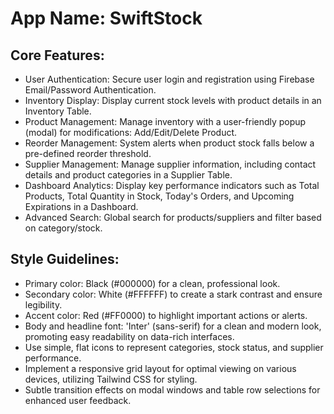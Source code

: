 # **App Name**: SwiftStock

## Core Features:

- User Authentication: Secure user login and registration using Firebase Email/Password Authentication.
- Inventory Display: Display current stock levels with product details in an Inventory Table.
- Product Management: Manage inventory with a user-friendly popup (modal) for modifications: Add/Edit/Delete Product.
- Reorder Management: System alerts when product stock falls below a pre-defined reorder threshold.
- Supplier Management: Manage supplier information, including contact details and product categories in a Supplier Table.
- Dashboard Analytics: Display key performance indicators such as Total Products, Total Quantity in Stock, Today's Orders, and Upcoming Expirations in a Dashboard.
- Advanced Search: Global search for products/suppliers and filter based on category/stock.

## Style Guidelines:

- Primary color: Black (#000000) for a clean, professional look.
- Secondary color: White (#FFFFFF) to create a stark contrast and ensure legibility.
- Accent color: Red (#FF0000) to highlight important actions or alerts.
- Body and headline font: 'Inter' (sans-serif) for a clean and modern look, promoting easy readability on data-rich interfaces.
- Use simple, flat icons to represent categories, stock status, and supplier performance.
- Implement a responsive grid layout for optimal viewing on various devices, utilizing Tailwind CSS for styling.
- Subtle transition effects on modal windows and table row selections for enhanced user feedback.
